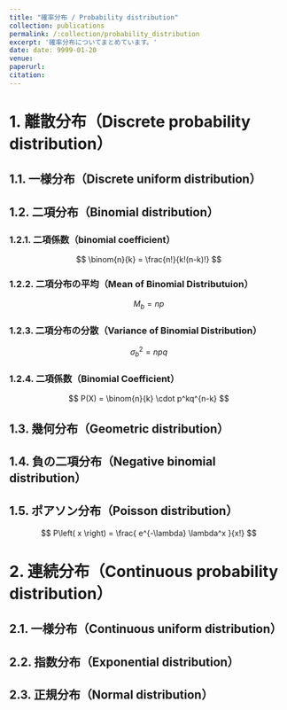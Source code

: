 ```yaml
---
title: "確率分布 / Probability distribution"
collection: publications
permalink: /:collection/probability_distribution
excerpt: '確率分布についてまとめています。'
date: date: 9999-01-20
venue:
paperurl:
citation:
---
```




# 1. 離散分布（Discrete probability distribution）

## 1.1. 一様分布（Discrete uniform distribution）

## 1.2. 二項分布（Binomial distribution）

### 1.2.1. 二項係数（binomial coefficient）


$$
\binom{n}{k} = \frac{n!}{k!(n-k)!}
$$


### 1.2.2. 二項分布の平均（Mean of Binomial Distributuion）

$$
M_b  = np
$$

### 1.2.3. 二項分布の分散（Variance of Binomial Distribution）


$$
\sigma^2 _b  = npq
$$


### 1.2.4. 二項係数（Binomial Coefficient）

$$
 P(X)  = \binom{n}{k} \cdot p^kq^{n-k}
$$


## 1.3. 幾何分布（Geometric distribution）

## 1.4. 負の二項分布（Negative binomial distribution）

## 1.5. ポアソン分布（Poisson distribution）


$$
P\left( x \right) = \frac{ e^{-\lambda}  \lambda^x }{x!}
$$



# 2. 連続分布（Continuous probability distribution）

## 2.1. 一様分布（Continuous uniform distribution）

## 2.2. 指数分布（Exponential distribution）

## 2.3. 正規分布（Normal distribution）
